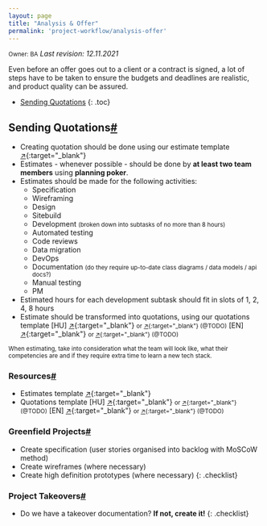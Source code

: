 ```yaml
---
layout: page
title: "Analysis & Offer"
permalink: 'project-workflow/analysis-offer'
---
```

<small class="owner">Owner: BA</small> _Last revision: 12.11.2021_

Even before an offer goes out to a client or a contract is signed, a lot of steps have to be taken to ensure the budgets and deadlines are realistic, and product quality can be assured.

- [Sending Quotations](#sending-quotations)
{: .toc}

## Sending Quotations[#](#sending-quotations)
- Creating quotation should be done using our estimate template [&#x2197;](http://bit.ly/2n1bRmu){:target="_blank"}
- Estimates - whenever possible -  should be done by **at least two team members** using **planning poker**.
- Estimates should be made for the following activities:
    - Specification
    - Wireframing
    - Design
    - Sitebuild    
    - Development <small>(broken down into subtasks of no more than 8 hours)</small>    
    - Automated testing    
    - Code reviews
    - Data migration
    - DevOps    
    - Documentation <small>(do they require up-to-date class diagrams / data models / api docs?)</small>
    - Manual testing
    - PM
- Estimated hours for each development subtask should fit in slots of 1, 2, 4, 8 hours
- Estimate should be transformed into quotations, using our quotations template [HU] [&#x2197;](http://bit.ly/2m6noAS){:target="_blank"} <small class="owner">or [&#x2197;](){:target="_blank"} (@TODO)</small> [EN] [&#x2197;](http://bit.ly/2mZakxp){:target="_blank"} <small class="owner">or [&#x2197;](){:target="_blank"} (@TODO)</small>

<small class="note">When estimating, take into consideration what the team will look like, what their competencies are and if they require extra time to learn a new tech stack.</small>
  
### Resources[#](#sending-quotations-resources)
- Estimates template [&#x2197;](http://bit.ly/2n1bRmu){:target="_blank"}
- Quotations template  [HU] [&#x2197;](http://bit.ly/2m6noAS){:target="_blank"} <small class="owner">or [&#x2197;](){:target="_blank"} (@TODO)</small> [EN] [&#x2197;](http://bit.ly/2mZakxp){:target="_blank"} <small class="owner">or [&#x2197;](){:target="_blank"} (@TODO)</small>

### Greenfield Projects[#](#sending-quotations-greenfield-projects)
- Create specification (user stories organised into backlog with MoSCoW method)
- Create wireframes (where necessary)
- Create high definition prototypes (where necessary)
{: .checklist}

### Project Takeovers[#](#sending-quotations-project-takeovers)
- Do we have a takeover documentation? **If not, create it!**
{: .checklist}
